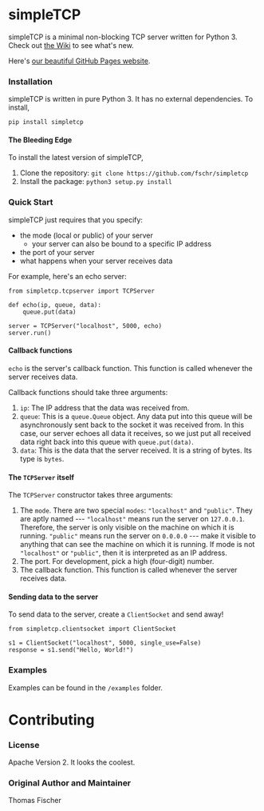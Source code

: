 # simpleTCP
simpleTCP is a minimal non-blocking TCP server written for Python 3. Check out [the Wiki](https://github.com/fschr/simpletcp/wiki) to see what's new.

Here's [our beautiful GitHub Pages website](http://fschr.github.io/simpletcp/).

### Installation

simpleTCP is written in pure Python 3. It has no external dependencies. To install,

`pip install simpletcp`

#### The Bleeding Edge

To install the latest version of simpleTCP,

1. Clone the repository: `git clone https://github.com/fschr/simpletcp`
2. Install the package: `python3 setup.py install`

### Quick Start

simpleTCP just requires that you specify:

* the mode (local or public) of your server
  * your server can also be bound to a specific IP address
* the port of your server
* what happens when your server receives data

For example, here's an echo server:

```
from simpletcp.tcpserver import TCPServer

def echo(ip, queue, data):
    queue.put(data)

server = TCPServer("localhost", 5000, echo)
server.run()
```

#### Callback functions

`echo` is the server's callback function. This function is called whenever the server receives data.

Callback functions should take three arguments:

1. `ip`: The IP address that the data was received from.
2. `queue`: This is a `queue.Queue` object. Any data put into this queue will be asynchronously sent back to the socket it was received from. In this case, our server echoes all data it receives, so we just put all received data right back into this queue with `queue.put(data)`.
3. `data`: This is the data that the server received. It is a string of bytes. Its type is `bytes`.

#### The `TCPServer` itself

The `TCPServer` constructor takes three arguments:

1. The `mode`. There are two special `modes`: `"localhost"` and `"public"`. They are aptly named --- `"localhost"` means run the server on `127.0.0.1`. Therefore, the server is only visible on the machine on which it is running. `"public"` means run the server on `0.0.0.0` --- make it visible to anything that can see the machine on which it is running. If mode is not `"localhost"` or `"public"`, then it is interpreted as an IP address.
2. The port. For development, pick a high (four-digit) number.
3. The callback function. This function is called whenever the server receives data.

#### Sending data to the server

To send data to the server, create a `ClientSocket` and send away!

```
from simpletcp.clientsocket import ClientSocket

s1 = ClientSocket("localhost", 5000, single_use=False)
response = s1.send("Hello, World!")
```

### Examples

Examples can be found in the `/examples` folder.

# Contributing

### License

Apache Version 2. It looks the coolest.

### Original Author and Maintainer

Thomas Fischer
